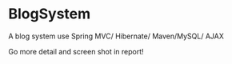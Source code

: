 # BlogSystem
A blog system use Spring MVC/ Hibernate/ Maven/MySQL/ AJAX

Go more detail and screen shot in report!
